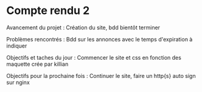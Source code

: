 # Compte rendu 2

Avancement du projet : Création du site, bdd bientôt terminer

Problèmes rencontrés : Bdd sur les annonces avec le temps d'expiration à indiquer

Objectifs et taches du jour : Commencer le site et css en fonction des maquette crée par killian

Objectifs pour la prochaine fois : Continuer le site, faire un http{s} auto sign sur nginx
